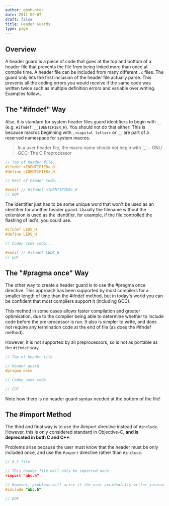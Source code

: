 ```yaml
---
author: gbmhunter
date: 2011-09-07
draft: false
title: Header Guards
type: page
---
```


## Overview

A header guard is a piece of code that goes at the top and bottom of a header file that prevents the file from being linked more than once at compile time. A header file can be included from many different `.c` files. The guard only lets the first inclusion of the header file actually parse. This prevents all the coding errors you would receive if the same code was written twice such as multiple definition errors and variable over writing. Examples follow...

## The "#ifndef" Way

Also, it is standard for system header files guard identifiers to begin with `__` (e.g. `#ifndef __IDENTIFIER_H`). You should not do that either! This is because macros beginning with `_<capital letter>` or `__` are part of a reserved namespace for system macros.

> In a user header file, the macro name should not begin with ‘_’. - GNU GCC: The C Preprocessor

```c
// Top of header file...
#ifndef <IDENTIFIER>_H
#define <IDENTIFIER>_H

// Rest of header code...

#endif // #ifndef <IDENTIFIER>_H
// EOF
```

The identifier just has to be some unique word that won't be used as an identifier for another header guard. Usually the filename without the extension is used as the identifier, for example, if the file controlled the flashing of led's, you could use.

```c    
#ifndef LEDS_H
#define LEDS_H

// Codey code code...

#endif // #ifndef LEDS_H
// EOF
```

## The "#pragma once" Way

The other way to create a header guard is to use the #pragma once directive. This approach has been supported by most compilers for a smaller length of time than the #ifndef method, but in today's world you can be confident that most compilers support it (including GCC).

This method in some cases allows faster compilation and greater optimisation, due to the compiler being able to determine whether to include code before the pre-processor is run. It also is simpler to write, and does not require any termination code at the end of file (as does the #ifndef method).

However, it is not supported by all preprocessors, so is not as portable as the `#ifndef` way.

```c    
// Top of header file

// Header guard
#pragma once

// Codey code code

// EOF
```

Note how there is no header guard syntax needed at the bottom of the file!

## The #import Method

The third and final way is to use the #import directive instead of `#include`. However, this is only considered standard in Objective-C, **and is deprecated in both C and C++**.

Problems arise because the user must know that the header must be only included once, and use the `#import` directive rather than `#include`.

```c    
// A C file

// This header file will only be imported once
#import "abc.h"

// However, problems will arise if the user accidentally writes instead
#include "abc.h"

// EOF
```
